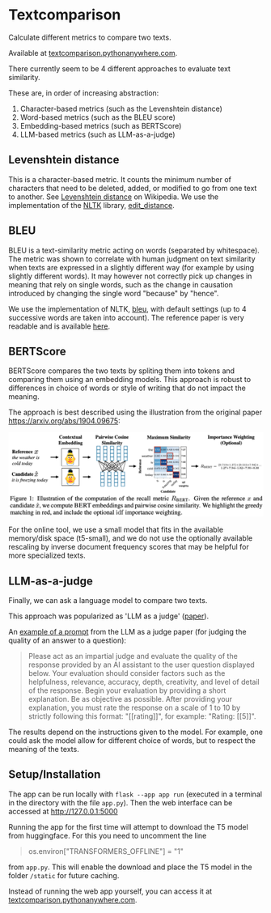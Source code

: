 # Textcomparison

Calculate different metrics to compare two texts.

Available at <a href="http://textcomparison.pythonanywhere.com" target="_blank">textcomparison.pythonanywhere.com</a>.

There currently seem to be 4 different approaches to evaluate text similarity. 

These are, in order of increasing abstraction:

1. Character-based metrics (such as the Levenshtein distance)
2. Word-based metrics (such as the BLEU score)
3. Embedding-based metrics (such as BERTScore)
4. LLM-based metrics (such as LLM-as-a-judge)


## Levenshtein distance

This is a character-based metric. It counts the minimum number of characters that need to be deleted, added, or modified to go from one text to another. See [Levenshtein distance](https://en.wikipedia.org/wiki/Levenshtein_distance) on Wikipedia. We use the implementation of the [NLTK](https://www.nltk.org) library, [edit_distance](https://www.nltk.org/api/nltk.metrics.distance.html#nltk.metrics.distance.edit_distance).


## BLEU

BLEU is a text-similarity metric acting on words (separated by whitespace). The metric was shown to correlate with human judgment on text similarity when texts are expressed in a slightly different way (for example by using slightly different words). It may however not correctly pick up changes in meaning that rely on single words, such as the change in causation introduced by changing the single word "because" by "hence". 

We use the implementation of NLTK, [bleu](https://www.nltk.org/api/nltk.translate.bleu), with default settings (up to 4 successive words are taken into account). The reference paper is very readable and is available [here](https://www.aclweb.org/anthology/P02-1040.pdf).


## BERTScore

BERTScore compares the two texts by spliting them into tokens and comparing them using an embedding models. This approach is robust to differences in choice of words or style of writing that do not impact the meaning.

The approach is best described using the illustration from the original paper https://arxiv.org/abs/1904.09675:

![Illustration of BERTScore](static/BERTScore.png "Illustration of BERTScore")

For the online tool, we use a small model that fits in the available memory/disk space (t5-small), and we do not use the optionally available rescaling by inverse document frequency scores that may be helpful for more specialized texts.


## LLM-as-a-judge

Finally, we can ask a language model to compare two texts. 

This approach was popularized as 'LLM as a judge' ([paper](https://arxiv.org/pdf/2306.05685)).


An [example of a prompt](https://github.com/lm-sys/FastChat/blob/main/fastchat/llm_judge/data/judge_prompts.jsonl) from the LLM as a judge paper (for judging the quality of an answer to a question):

> Please act as an impartial judge and evaluate the quality of the response provided by an AI assistant to the user question displayed below. Your evaluation should consider factors such as the helpfulness, relevance, accuracy, depth, creativity, and level of detail of the response. Begin your evaluation by providing a short explanation. Be as objective as possible. After providing your explanation, you must rate the response on a scale of 1 to 10 by strictly following this format: \"[[rating]]\", for example: \"Rating: [[5]]\".

The results depend on the instructions given to the model. For example, one could ask the model allow for different choice of words, but to respect the meaning of the texts.




## Setup/Installation

The app can be run locally with `flask --app app run` (executed in a terminal in the directory with the file `app.py`). Then the web interface can be accessed at http://127.0.0.1:5000 

Running the app for the first time will attempt to download the T5 model from huggingface. For this you need to uncomment the line

> os.environ["TRANSFORMERS_OFFLINE"] = "1"

from `app.py`. This will enable the download and place the T5 model in the folder `/static` for future caching.

Instead of running the web app yourself, you can access it at <a href="http://textcomparison.pythonanywhere.com" target="_blank">textcomparison.pythonanywhere.com</a>.